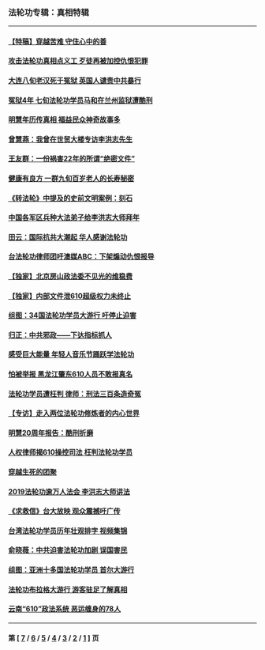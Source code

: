 ### 法轮功专辑：真相特辑
---
#### [【特稿】穿越苦难 守住心中的善](../../pages/nf4389/n13784979.md) 
#### [攻击法轮功真相点义工 歹徒再被加控仇恨犯罪](../../pages/nf4389/n13601019.md) 
#### [大连八旬老汉死于冤狱 英国人谴责中共暴行](../../pages/nf4389/n13480118.md) 
#### [冤狱4年 七旬法轮功学员马和在兰州监狱遭酷刑](../../pages/nf4389/n13304688.md) 
#### [明慧年历传真相 福益民众神奇故事多](../../pages/nf4389/n13294545.md) 
#### [曾慧燕：我曾在世贸大楼专访李洪志先生](../../pages/nf4389/n12898729.md) 
#### [王友群：一份祸害22年的所谓“绝密文件”](../../pages/nf4389/n12871750.md) 
#### [健康有良方 一群九旬百岁老人的长寿秘密](../../pages/nf4389/n12847475.md) 
#### [《转法轮》中提及的史前文明案例：刻石](../../pages/nf4389/n12758577.md) 
#### [中国各军区兵种大法弟子给李洪志大师拜年](../../pages/nf4389/n12750047.md) 
#### [田云：国际抗共大潮起 华人感谢法轮功](../../pages/nf4389/n12357708.md) 
#### [台法轮功律师团吁澳媒ABC：下架煽动仇恨报导](../../pages/nf4389/n12279917.md) 
#### [【独家】北京房山政法委不见光的维稳费](../../pages/nf4389/n12031979.md) 
#### [【独家】内部文件泄610超级权力未终止](../../pages/nf4389/n12023895.md) 
#### [组图：34国法轮功学员大游行 吁停止迫害](../../pages/nf4389/n11492658.md) 
#### [归正：中共邪政——下达指标抓人](../../pages/nf4389/n11474770.md) 
#### [感受巨大能量 年轻人音乐节踊跃学法轮功](../../pages/nf4389/n11441981.md) 
#### [怕被举报 黑龙江肇东610人员不敢报真名](../../pages/nf4389/n11436499.md) 
#### [法轮功学员遭枉判 律师：刑法三百条造奇冤](../../pages/nf4389/n11433943.md) 
#### [【专访】走入两位法轮功修炼者的内心世界](../../pages/nf4389/n11415623.md) 
#### [明慧20周年报告：酷刑折磨](../../pages/nf4389/n11387954.md) 
#### [人权律师揭610操控司法 枉判法轮功学员](../../pages/nf4389/n11313370.md) 
#### [穿越生死的团聚](../../pages/nf4389/n11258922.md) 
#### [2019法轮功逾万人法会 李洪志大师讲法](../../pages/nf4389/n11265303.md) 
#### [《求救信》台大放映 观众震撼吁广传](../../pages/nf4389/n10922251.md) 
#### [台湾法轮功学员历年壮观排字 视频集锦](../../pages/nf4389/n10878789.md) 
#### [俞晓薇：中共迫害法轮功加剧 误国害民](../../pages/nf4389/n10859260.md) 
#### [组图：亚洲十多国法轮功学员 首尔大游行](../../pages/nf4389/n10781149.md) 
#### [法轮功布拉格大游行 游客驻足了解真相](../../pages/nf4389/n10749360.md) 
#### [云南“610”政法系统 恶运缠身的78人](../../pages/nf4389/n10747534.md) 

---
#### 第 [ [7](./7.md) / [6](./6.md) / [5](./5.md) / [4](./4.md) / [3](./3.md) / [2](./2.md) / [1](./1.md) ] 页
